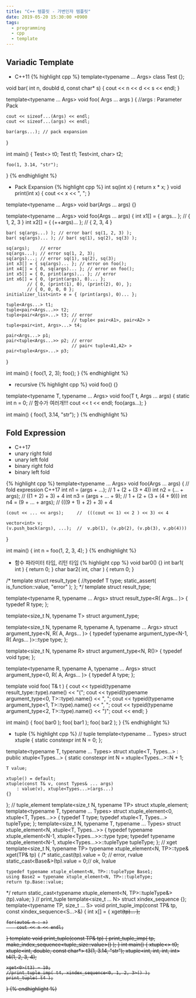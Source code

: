 ```yaml
---
title: "C++ 템플릿 - 가변인자 템플릿"
date: 2019-05-20 15:30:00 +0900
tags:
  - programming
  - cpp
  - template
---
```



Variadic Template
---
* C++11
{% highlight cpp %}
template<typename ... Args>
class Test {};

void bar( int n, doubld d, const char* s)
{
    cout << n << d << s << endl;
}

template<typename ... Args>
void foo( Args ... args )
{
    //args : Parameter Pack

    cout << sizeof...(Args) << endl;
    cout << sizeof...(args) << endl;

    bar(args...); // pack expansion
}

int main()
{
    Test<> t0;
    Test<int> t1;
    Test<int, char> t2;

    foo(1, 3.14, "str");
}
{% endhighlight %}

* Pack Expansion
{% highlight cpp %}
int sq(int x)
{
    return x * x;
}
void print(int x)
{
    cout << x << ", ";
}

template<typename ... Args> void bar(Args ... args)
{}

template<typename ... Args> void foo(Args ... args)
{
    int x1[] = { args... };     // { 1, 2, 3 }
    int x2[] = { (++args)... }; // { 2, 3, 4 }

    bar( sq(args...) ); // error bar( sq(1, 2, 3) );
    bar( sq(args)... ); // bar( sq(1), sq(2), sq(3) );

    sq(args);    // error
    sq(args...); // error sq(1, 2, 3);
    sq(args)...; // error sq(1), sq(2), sq(3);
    int x3[] = { sq(args)... }; // error on foo();
    int x4[] = { 0, sq(args)... }; // error on foo();
    int x5[] = { 0, print(args)... }; // error
    int x6[] = { 0, (print(args), 0)... };
            // { 0, (print(1), 0), (print(2), 0), };
            // { 0, 0, 0, 0 };
    initializer_list<int> e = { (print(args), 0)... };

    tuple<Args...> t1;
    tuple<pair<Args...>> t2;
    tuple<pair<Args>...> t3; // error
                             // tuple< pair<A1>, pair<A2> >
    tuple<pair<int, Args>...> t4;

    pair<Args...> p1;
    pair<tuple<Args...>> p2; // error
                             // pair< tuple<A1,A2> >
    pair<tuple<Args>...> p3;
}

int main()
{
    foo(1, 2, 3);
    foo();
}
{% endhighlight %}


* recursive
{% highlight cpp %}
void foo() {}

template<typename T, typename ... Args>
void foo(T t, Args ... args)
{
    static int n = 0; // 함수가 여러개!!!
    cout << t << endl;
    foo(args...);
}

int main()
{
    foo(1, 3.14, "str");
}
{% endhighlight %}



Fold Expression
----
* C++17
* unary right fold
* unary left fold
* binary right fold
* binary left fold

{% highlight cpp %}
template<typename ... Args> void foo(Args ... args)
{
    // fold expression C++17
    int n1 = (args + ...);     // 1 + (2 + (3 + 4))
    int n2 = (... + args);     // ((1 + 2) + 3) + 4
    int n3 = (args + ... + 9); // 1 + (2 + (3 + (4 + 9)))
    int n4 = (9 + ... + args); // (((9 + 1) + 2) + 3) + 4

    (cout << ... << args);     //  (((cout << 1) << 2 ) << 3) << 4

    vector<int> v;
    (v.push_back(args), ...);  //  v.pb(1), (v.pb(2), (v.pb(3), v.pb(4)))
}

int main()
{
    int n = foo(1, 2, 3, 4);
}
{% endhighlight %}

* 함수 파라미터 타입, 리턴 타입
{% highlight cpp %}
void bar0() {}
int bar1( int ) { return 0; }
char bar2( int, char ) { return 0; }

/*
template<typename T> struct result_type
{
    //typedef T type;
    static_assert( is_function<T>::value, "error" );
};
*/
template<typename T> struct result_type;

template<typename R, typename ... Args>
struct result_type<R( Args... )>
{
    typedef R type;
};

template<size_t N, typename T> struct argument_type;

template<size_t N, typename R, typename A, typename ... Args>
struct argument_type<N, R( A, Args... )>
{
    typedef typename argument_type<N-1, R( Args... )>::type type;
};

template<size_t N, typename R>
struct argument_type<N, R()>
{
    typedef void type;
};

template<typename R, typename A, typename ... Args>
struct argument_type<0, R( A, Args... )>
{
    typedef A type;
};

template<typename T> void foo( T& t )
{
    cout << typeid(typename result_type<T>::type).name() << "(";
    cout << typeid(typename argument_type<0, T>::type).name() << ", ";
    cout << typeid(typename argument_type<1, T>::type).name() << ", ";
    cout << typeid(typename argument_type<2, T>::type).name() << ")";
    cout << endl;
}

int main()
{
    foo( bar0 );
    foo( bar1 );
    foo( bar2 );
}
{% endhighlight %}


* tuple
{% highlight cpp %}
// tuple
template<typename ... Types> struct xtuple
{
    static constexpr int N = 0;
};

template<typename T, typename ... Types>
struct xtuple<T, Types...> : public xtuple<Types...>
{
    static constexpr int N = xtuple<Types...>::N + 1;

    T value;

    xtuple() = default;
    xtuple(const T& v, const Types& ... args)
        : value(v), xtuple<Types...>(args...)
    {}
};
// tuple_element
template<size_t N, typename TP> struct xtuple_element;
template<typename T, typename ... Types>
struct xtuple_element<0, xtuple<T, Types...>>
{
    typedef T type;
    typedef xtuple<T, Types...> tupleType;
};
template<size_t N, typename T, typename ... Types>
struct xtuple_element<N, xtuple<T, Types...>>
{
    typedef typename xtuple_element<N-1, xtuple<Types...>>::type type;
    typedef typename xtuple_element<N-1, xtuple<Types...>>::tupleType tupleType;
};
// xget
template<size_t N, typename TP>
typename xtuple_element<N, TP>::type& xget(TP& tp)
{
/*
    static_cast<Base>(tp).value = 0; // error, rvalue
    static_cast<Base&>(tp).value = 0;// ok, lvalue

    typedef typename xtuple_element<N, TP>::tupleType Base1;
    using Base2 = typename xtuple_element<N, TP>::tupleType;
    return tp.Base::value;
*/
    return static_cast<typename xtuple_element<N, TP>::tupleType&>(tp).value;
}
// print_tuple
template<size_t ... N> struct xindex_sequence {};
template<typename TP, size_t ... S>
void print_tuple_imp(const TP& tp, const xindex_sequence<S...>&)
{
    int x[] = { xget<S>(tp)... };

    for(auto& n : x)
        cout << n << endl;
}
template<typename TP>
void print_tuple(const TP& tp)
{
    print_tuple_imp( tp, make_index_sequence<tuple_size<TP>::value>() );
}
int main()
{
    xtuple<> t0;
    xtuple<int, double, const char*> t3(1, 3.14, "str");
    xtuple<int, int, int, int> t4(1, 2, 3, 4);

    xget<0>(t3) = 10;
    //print_tuple_imp( t4, xindex_sequence<0, 1, 2, 3>() );
    print_tuple( t4 );
}
{% endhighlight %}
